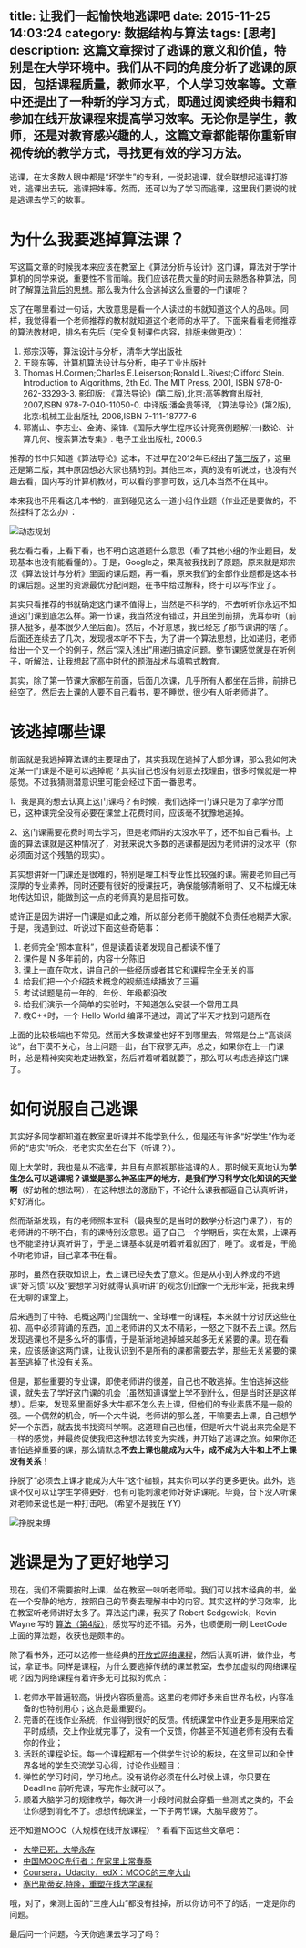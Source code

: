 title: 让我们一起愉快地逃课吧
date: 2015-11-25 14:03:24
category: 数据结构与算法
tags: [思考]
description: 这篇文章探讨了逃课的意义和价值，特别是在大学环境中。我们从不同的角度分析了逃课的原因，包括课程质量，教师水平，个人学习效率等。文章中还提出了一种新的学习方式，即通过阅读经典书籍和参加在线开放课程来提高学习效率。无论你是学生，教师，还是对教育感兴趣的人，这篇文章都能帮你重新审视传统的教学方式，寻找更有效的学习方法。
---

逃课，在大多数人眼中都是“坏学生”的专利，一说起逃课，就会联想起逃课打游戏，逃课出去玩，逃课把妹等。然而，还可以为了学习而逃课，这里我们要说的就是逃课去学习的故事。

# 为什么我要逃掉算法课？

写这篇文章的时候我本来应该在教室上《算法分析与设计》这门课，算法对于学计算机的同学来说，重要性不言而喻。我们应该花费大量的时间去熟悉各种算法，同时了解[算法背后的思想][1]。那么我为什么会逃掉这么重要的一门课呢？

<!--more-->

忘了在哪里看过一句话，大致意思是看一个人读过的书就知道这个人的品味。同样，我觉得看一个老师推荐的教材就知道这个老师的水平了。下面来看看老师推荐的算法教材吧，排名有先后（完全复制课件内容，排版未做更改）：

1. 郑宗汉等，算法设计与分析，清华大学出版社
2. 王晓东等，计算机算法设计与分析，电子工业出版社
3. Thomas H.Cormen;Charles E.Leiserson;Ronald L.Rivest;Clifford Stein. Introduction to Algorithms, 2th Ed. The MIT Press, 2001, ISBN 978-0-262-33293-3. 影印版: 《算法导论》(第二版),北京:高等教育出版社, 2007,ISBN 978-7-040-11050-0. 中译版:潘金贵等译, 《算法导论》(第2版),北京:机械工业出版社, 2006,ISBN 7-111-18777-6
4. 郭嵩山、李志业、金涛、梁锋.《国际大学生程序设计竞赛例题解(一)数论、计算几何、搜索算法专集》. 电子工业出版社, 2006.5

推荐的书中只知道《算法导论》这本，不过早在2012年已经出了[第三版][2]了，这里还是第二版，其中原因想必大家也猜的到。其他三本，真的没有听说过，也没有兴趣去看，国内写的计算机教材，可以看的寥寥可数，这几本当然不在其中。

本来我也不用看这几本书的，直到碰见这么一道小组作业题（作业还是要做的，不然挂科了怎么办）：

![动态规划][3]

我左看右看，上看下看，也不明白这道题什么意思（看了其他小组的作业题目，发现基本也没有能看懂的）。于是，Google之，果真被我找到了原题，原来就是郑宗汉《算法设计与分析》里面的课后题，再一看，原来我们的全部作业题都是这本书的课后题。这里的资源最优分配问题，在书中给过解释，终于可以写作业了。

其实只看推荐的书就确定这门课不值得上，当然是不科学的，不去听听你永远不知道这门课到底怎么样。第一节课，我当然没有错过，并且坐到前排，洗耳恭听（前排人挺多，基本很少人坐后面）。然后，不好意思，我已经忘了那节课讲的啥了。后面还连续去了几次，发现根本听不下去，为了讲一个算法思想，比如递归，老师给出一个又一个的例子，然后“深入浅出”用递归搞定问题。整节课感觉就是在听例子，听解法，让我想起了高中时代的题海战术与填鸭式教育。

其实，除了第一节课大家都在前面，后面几次课，几乎所有人都坐在后排，前排已经空了。然后去上课的人要不自己看书，要不睡觉，很少有人听老师讲了。

# 该逃掉哪些课

前面就是我逃掉算法课的主要理由了，其实我现在逃掉了大部分课，那么我如何决定某一门课是不是可以逃掉呢？其实自己也没有刻意去找理由，很多时候就是一种感觉。不过我猜测潜意识里可能会经过下面一番思考。

1、我是真的想去认真上这门课吗？有时候，我们选择一门课只是为了拿学分而已，这种课完全没有必要在课堂上花费时间，应该毫不犹豫地逃掉。

2、这门课需要花费时间去学习，但是老师讲的太没水平了，还不如自己看书。上面的算法课就是这种情况了，对我来说大多数的逃课都是因为老师讲的没水平（你必须面对这个残酷的现实）。

其实想讲好一门课还是很难的，特别是理工科专业性比较强的课。需要老师自己有深厚的专业素养，同时还要有很好的授课技巧，确保能够清晰明了、又不枯燥无味地传达知识，能做到这一点的老师真的是屈指可数。

或许正是因为讲好一门课是如此之难，所以部分老师干脆就不负责任地糊弄大家。于是，我遇到过、听说过下面这些奇葩事：

1. 老师完全“照本宣科”，但是读着读着发现自己都读不懂了
2. 课件是 N 多年前的，内容十分陈旧
3. 课上一直在吹水，讲自己的一些经历或者其它和课程完全无关的事
4. 给我们把一个介绍技术概念的视频连续播放了三遍
5. 考试试题是前一年的，年份、年级都没改
6. 给我们演示一个简单的实验时，不知道怎么安装一个常用工具
7. 教C++时，一个 Hello World 编译不通过，调试了半天才找到问题所在

上面的比较极端也不常见。然而大多数课堂也好不到哪里去，常常是台上“高谈阔论”，台下漠不关心，台上问题一出，台下寂寥无声。总之，如果你在上一门课时，总是精神奕奕地走进教室，然后听着听着就萎了，那么可以考虑逃掉这门课了。

# 如何说服自己逃课

其实好多同学都知道在教室里听课并不能学到什么，但是还有许多“好学生”作为老师的“忠实”听众，老老实实坐在台下（听课？）。

刚上大学时，我也是从不逃课，并且有点鄙视那些逃课的人。那时候天真地认为**学生怎么可以逃课呢？课堂是那么神圣庄严的地方，是我们学习科学文化知识的天堂啊**（好幼稚的想法啊），在这种想法的激励下，不论什么课我都逼自己认真听讲，好好消化。

然而渐渐发现，有的老师照本宣科（最典型的是当时的数学分析这门课了），有的老师讲的不明不白，有的课特别没意思。逼了自己一个学期后，实在太累，上课再也不能坚持认真听讲了，于是上课基本就是听着听着就困了，睡了。或者是，干脆不听老师讲，自己拿本书在看。

那时，虽然在获取知识上，去上课已经失去了意义。但是从小到大养成的不逃课“好习惯”以及“要想学习好就得认真听讲”的观念仍旧像一个无形牢笼，把我束缚在无聊的课堂上。

后来遇到了中特、毛概这两门全国统一、全球唯一的课程，本来就十分讨厌这些在初、高中必须背诵的东西，加上老师讲的又太不精彩，一怒之下就不去上课。然后发现逃课也不是多么坏的事情，于是渐渐地逃掉越来越多无关紧要的课。现在看来，应该感谢这两门课，让我认识到不是所有的课都需要去学，那些无关紧要的课甚至逃掉了也没有关系。

但是，那些重要的专业课，即使老师讲的很差，自己也不敢逃掉。生怕逃掉这些课，就失去了学好这门课的机会（虽然知道课堂上学不到什么，但是当时还是这样想）。后来，发现系里面好多大牛都不怎么去上课，但他们的专业素质不是一般的强。一个偶然的机会，听一个大牛说，老师讲的那么差，干嘛要去上课，自己想学好一个东西，就去找书找资料学啊。这道理自己也懂，但是听大牛说出来完全是不一样的感觉，并最终促使我把这种想法转变为实践，并开始了逃课之旅。如果你还害怕逃掉重要的课，那么请默念**不去上课也能成为大牛，成不成为大牛和上不上课没有关系**！

挣脱了“必须去上课才能成为大牛”这个枷锁，其实你可以学的更多更快。此外，逃课不仅可以让学生学得更好，也有可能刺激老师好好讲课呢。毕竟，台下没人听课对老师来说也是一种打击吧。（希望不是我在 YY）

![挣脱束缚][4]

# 逃课是为了更好地学习

现在，我们不需要按时上课，坐在教室一味听老师啦。我们可以找本经典的书，坐在一个安静的地方，按照自己的节奏去理解书中的内容。其实这样的学习效率，比在教室听老师讲好太多了。算法这门课，我买了 Robert Sedgewick，Kevin Wayne 写的 [算法（第4版）][10]，感觉写的还不错。另外，也顺便刷一刷 LeetCode 上面的算法题，收获也是颇丰的。

除了看书外，还可以选修一些经典的[开放式网络课程][5]，然后认真听讲，做作业，考试，拿证书。同样是课程，为什么要逃掉传统的课堂教室，去参加虚拟的网络课程呢？因为网络课程有着许多无可比拟的优点：

1. 老师水平普遍较高，讲授内容质量高。这里的老师好多来自世界名校，内容准备的也特别用心；这点是最重要的。
2. 完善的在线作业系统，作业得到很好的反馈。传统课堂中作业更多是用来给定平时成绩，交上作业就完事了，没有一个反馈，你甚至不知道老师有没有去看你的作业；
3. 活跃的课程论坛。每一个课程都有一个供学生讨论的板块，在这里可以和全世界各地的学生交流学习心得，讨论作业题目；
4. 弹性的学习时间，学习地点。没有说你必须在什么时候上课，你只要在 Deadline 前听完课，写完作业就可以了。
5. 顺着大脑学习的规律教学，每次讲一小段时间就会穿插一些测试之类的，不会让你感到消化不了。想想传统课堂，一下子两节课，大脑早疲劳了。

还不知道MOOC（大规模在线开放课程）？看看下面这些文章吧：

* [大学已死，大学永存][6]
* [中国MOOC先行者：在家里上常春藤][7]
* [Coursera，Udacity，edX：MOOC的三座大山][8]
* [塞巴斯蒂安.特隆，重塑在线大学课程][9]

哦，对了，亲测上面的“三座大山”都没有挂掉，所以你访问不了的话，一定是你的问题。

最后问一个问题，今天你逃课去学习了吗？

[1]: http://selfboot.cn/2015/11/03/howto_find_algorithm/
[2]: https://book.douban.com/subject/20432061/
[3]: https://slefboot-1251736664.file.myqcloud.com/20151125_one_problem.png
[4]: https://slefboot-1251736664.file.myqcloud.com/20151125_free_learning.png
[5]: http://mooc.guokr.com/course/
[6]: http://mooc.guokr.com/post/610535/
[7]: http://mooc.guokr.com/post/610592/
[8]: http://mooc.guokr.com/post/384608/
[9]: http://mooc.guokr.com/post/610557/
[10]: https://book.douban.com/subject/19952400/


